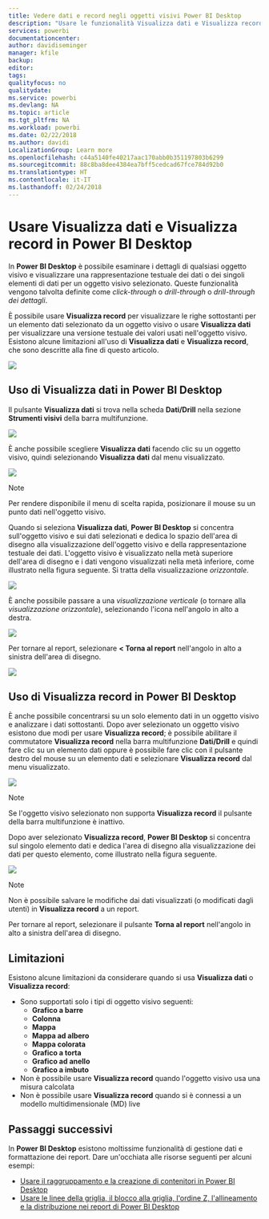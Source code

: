 ```yaml
---
title: Vedere dati e record negli oggetti visivi Power BI Desktop
description: "Usare le funzionalità Visualizza dati e Visualizza record di Power BI Desktop per esaminare i dettagli"
services: powerbi
documentationcenter: 
author: davidiseminger
manager: kfile
backup: 
editor: 
tags: 
qualityfocus: no
qualitydate: 
ms.service: powerbi
ms.devlang: NA
ms.topic: article
ms.tgt_pltfrm: NA
ms.workload: powerbi
ms.date: 02/22/2018
ms.author: davidi
LocalizationGroup: Learn more
ms.openlocfilehash: c44a5140fe40217aac170abb0b351197803b6299
ms.sourcegitcommit: 88c8ba8dee4384ea7bff5cedcad67fce784d92b0
ms.translationtype: HT
ms.contentlocale: it-IT
ms.lasthandoff: 02/24/2018
---
```

# <a name="use-see-data-and-see-records-in-power-bi-desktop"></a>Usare Visualizza dati e Visualizza record in Power BI Desktop
In **Power BI Desktop** è possibile esaminare i dettagli di qualsiasi oggetto visivo e visualizzare una rappresentazione testuale dei dati o dei singoli elementi di dati per un oggetto visivo selezionato. Queste funzionalità vengono talvolta definite come *click-through* o *drill-through* o *drill-through dei dettagli*.

È possibile usare **Visualizza record** per visualizzare le righe sottostanti per un elemento dati selezionato da un oggetto visivo o usare **Visualizza dati** per visualizzare una versione testuale dei valori usati nell'oggetto visivo. Esistono alcune limitazioni all'uso di **Visualizza dati** e **Visualizza record**, che sono descritte alla fine di questo articolo.

![](media/desktop-see-data-see-records/see-data-see-records_1.png)

## <a name="using-see-data-in-power-bi-desktop"></a>Uso di Visualizza dati in Power BI Desktop
Il pulsante **Visualizza dati** si trova nella scheda **Dati/Drill** nella sezione **Strumenti visivi** della barra multifunzione.

![](media/desktop-see-data-see-records/see-data-see-records_2.png)

È anche possibile scegliere **Visualizza dati** facendo clic su un oggetto visivo, quindi selezionando **Visualizza dati** dal menu visualizzato.

![](media/desktop-see-data-see-records/see-data-see-records_3.png)

> [!NOTE]
> Per rendere disponibile il menu di scelta rapida, posizionare il mouse su un punto dati nell'oggetto visivo.
> 
> 

Quando si seleziona **Visualizza dati**, **Power BI Desktop** si concentra sull'oggetto visivo e sui dati selezionati e dedica lo spazio dell'area di disegno alla visualizzazione dell'oggetto visivo e della rappresentazione testuale dei dati. L'oggetto visivo è visualizzato nella metà superiore dell'area di disegno e i dati vengono visualizzati nella metà inferiore, come illustrato nella figura seguente. Si tratta della visualizzazione *orizzontale*.

![](media/desktop-see-data-see-records/see-data-see-records_4.png)

È anche possibile passare a una *visualizzazione verticale* (o tornare alla *visualizzazione orizzontale*), selezionando l'icona nell'angolo in alto a destra.

![](media/desktop-see-data-see-records/see-data-see-records_5.png)

Per tornare al report, selezionare **< Torna al report** nell'angolo in alto a sinistra dell'area di disegno.

![](media/desktop-see-data-see-records/see-data-see-records_6.png)

## <a name="using-see-records-in-power-bi-desktop"></a>Uso di Visualizza record in Power BI Desktop
È anche possibile concentrarsi su un solo elemento dati in un oggetto visivo e analizzare i dati sottostanti. Dopo aver selezionato un oggetto visivo esistono due modi per usare **Visualizza record**; è possibile abilitare il commutatore **Visualizza record** nella barra multifunzione **Dati/Drill** e quindi fare clic su un elemento dati oppure è possibile fare clic con il pulsante destro del mouse su un elemento dati e selezionare **Visualizza record** dal menu visualizzato.

![](media/desktop-see-data-see-records/see-data-see-records_7.png)

> [!NOTE]
> Se l'oggetto visivo selezionato non supporta **Visualizza record** il pulsante della barra multifunzione è inattivo.
> 
> 

Dopo aver selezionato **Visualizza record**, **Power BI Desktop** si concentra sul singolo elemento dati e dedica l'area di disegno alla visualizzazione dei dati per questo elemento, come illustrato nella figura seguente.

![](media/desktop-see-data-see-records/see-data-see-records_8.png)

> [!NOTE]
> Non è possibile salvare le modifiche dai dati visualizzati (o modificati dagli utenti) in **Visualizza record** a un report.

Per tornare al report, selezionare il pulsante **Torna al report** nell'angolo in alto a sinistra dell'area di disegno.

## <a name="limitations"></a>Limitazioni
Esistono alcune limitazioni da considerare quando si usa **Visualizza dati** o **Visualizza record**:

* Sono supportati solo i tipi di oggetto visivo seguenti:
  * **Grafico a barre**
  * **Colonna**
  * **Mappa**
  * **Mappa ad albero**
  * **Mappa colorata**
  * **Grafico a torta**
  * **Grafico ad anello**
  * **Grafico a imbuto**
* Non è possibile usare **Visualizza record** quando l'oggetto visivo usa una misura calcolata
* Non è possibile usare **Visualizza record** quando si è connessi a un modello multidimensionale (MD) live

## <a name="next-steps"></a>Passaggi successivi
In **Power BI Desktop** esistono moltissime funzionalità di gestione dati e formattazione dei report. Dare un'occhiata alle risorse seguenti per alcuni esempi:

* [Usare il raggruppamento e la creazione di contenitori in Power BI Desktop](desktop-grouping-and-binning.md)
* [Usare le linee della griglia, il blocco alla griglia, l'ordine Z, l'allineamento e la distribuzione nei report di Power BI Desktop](desktop-gridlines-snap-to-grid.md)

